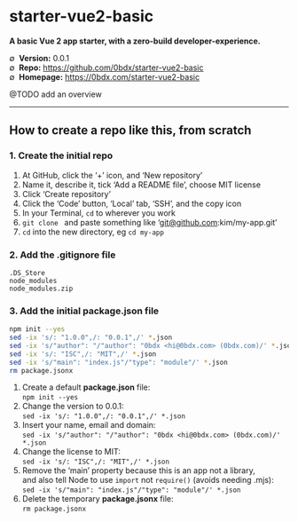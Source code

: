 # starter-vue2-basic

__A basic Vue 2 app starter, with a zero-build developer-experience.__

∅&nbsp; __Version:__ 0.0.1  
∅&nbsp; __Repo:__ <https://github.com/0bdx/starter-vue2-basic>  
∅&nbsp; __Homepage:__ <https://0bdx.com/starter-vue2-basic>

@TODO add an overview

---

## How to create a repo like this, from scratch

### __1. Create the initial repo__

1. At GitHub, click the ‘+’ icon, and ‘New repository’
2. Name it, describe it, tick ‘Add a README file’, choose MIT license
3. Click ‘Create repository’
4. Click the ‘Code’ button, ‘Local’ tab, ‘SSH’, and the copy icon
5. In your Terminal, `cd` to wherever you work
6. `git clone ` and paste something like ‘git@github.com:kim/my-app.git’
7. `cd` into the new directory, eg `cd my-app`

### __2. Add the .gitignore file__

```
.DS_Store
node_modules
node_modules.zip
```

### __3. Add the initial package.json file__

```sh
npm init --yes
sed -ix 's/: "1.0.0",/: "0.0.1",/' *.json
sed -ix 's/"author": "/"author": "0bdx <hi@0bdx.com> (0bdx.com)/' *.json
sed -ix 's/: "ISC",/: "MIT",/' *.json
sed -ix 's/"main": "index.js"/"type": "module"/' *.json
rm package.jsonx
```

1. Create a default __package.json__ file:  
   `npm init --yes`
2. Change the version to 0.0.1:  
   `sed -ix 's/: "1.0.0",/: "0.0.1",/' *.json`
3. Insert your name, email and domain:  
   `sed -ix 's/"author": "/"author": "0bdx <hi@0bdx.com> (0bdx.com)/' *.json`
4. Change the license to MIT:  
   `sed -ix 's/: "ISC",/: "MIT",/' *.json`
5. Remove the ‘main’ property because this is an app not a library,  
   and also tell Node to use `import` not `require()` (avoids needing .mjs):  
   `sed -ix 's/"main": "index.js"/"type": "module"/' *.json`
6. Delete the temporary __package.jsonx__ file:  
   `rm package.jsonx`
